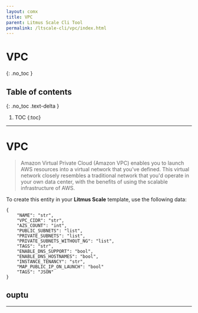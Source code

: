 ```yaml
---
layout: comx
title: VPC
parent: Litmus Scale Cli Tool
permalink: /ltscale-cli/vpc/index.html
---
```

# VPC
{: .no_toc }

## Table of contents
{: .no_toc .text-delta }

1. TOC
{:toc}

---

# VPC
> Amazon Virtual Private Cloud (Amazon VPC) enables you to launch AWS resources into a virtual network that you've defined. This virtual network closely resembles a traditional network that you'd operate in your own data center, with the benefits of using the scalable infrastructure of AWS.

To create this entity in your **Litmus Scale** template, use the following data:
```
{
    "NAME": "str",
    "VPC_CIDR": "str",
    "AZS_COUNT": "int",
    "PUBLIC_SUBNETS": "list",
    "PRIVATE_SUBNETS": "list",
    "PRIVATE_SUBNETS_WITHOUT_NG": "list",
    "TAGS": "str",
    "ENABLE_DNS_SUPPORT": "bool",
    "ENABLE_DNS_HOSTNAMES": "bool",
    "INSTANCE_TENANCY": "str",
    "MAP_PUBLIC_IP_ON_LAUNCH": "bool"
    "TAGS": "JSON"
}
```
<!-- BEGIN_TF_DOCS -->
## ouptu
---

<!-- END_TF_DOCS -->






